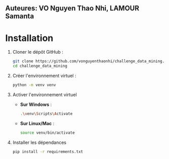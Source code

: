 ## Auteures: VO Nguyen Thao Nhi, LAMOUR Samanta 

# Installation
1. Cloner le dépôt GitHub :

    ```bash
    git clone https://github.com/vonguyenthaonhi/challenge_data_mining.git
    cd challenge_data_mining
    ```

2. Créer l'environnement virtuel :

    ```bash
    python -m venv venv
    ```

3. Activer l'environnement virtuel

    - **Sur Windows** :

        ```bash
        .\venv\Scripts\Activate
        ```

    - **Sur Linux/Mac** :

        ```bash
        source venv/bin/activate
        ```

4. Installer les dépendances

    ```bash
    pip install -r requirements.txt
    ```
